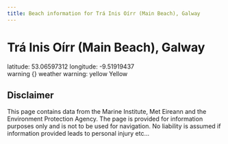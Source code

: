 ```yaml
---
title: Beach information for Trá Inis Oírr (Main Beach), Galway
---
```

# Trá Inis Oírr (Main Beach), Galway 

<div class="location-info">latitude: 53.06597312 longitude: -9.51919437</div>
<div class="met-eireann-warnings"><span class="material-icons {}-warning">warning</span>&nbsp;{} weather warning: yellow Yellow&nbsp;</div>
<div></div>

## Disclaimer

This page contains data from the Marine Institute, 
Met Eireann and the Environment Protection Agency. The page is provided for
information purposes only and is not to be used for navigation. No liability 
is assumed if information provided leads to personal injury etc...